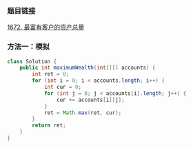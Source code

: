 ### 题目链接
[1672. 最富有客户的资产总量](https://leetcode.cn/problems/richest-customer-wealth)

### 方法一：模拟
```Java
class Solution {
    public int maximumWealth(int[][] accounts) {
        int ret = 0;
        for (int i = 0; i < accounts.length; i++) {
            int cur = 0;
            for (int j = 0; j < accounts[i].length; j++) {
                cur += accounts[i][j];
            }
            ret = Math.max(ret, cur);
        }
        return ret;
    }
}
```